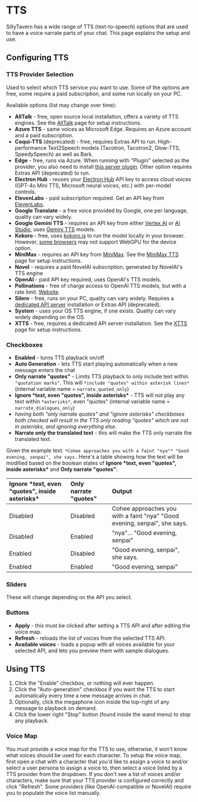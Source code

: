 # TTS

SillyTavern has a wide range of TTS (text-to-speech) options that are used to have a voice narrate parts of your chat. This page explains the setup and use.

## Configuring TTS

### TTS Provider Selection

Used to select which TTS service you want to use. Some of the options are free, some require a paid subscription, and some run locally on your PC.

Available options (list may change over time):

- **AllTalk** - free, open source local installation, offers a variety of TTS engines. See the [AllTalk](./AllTalk.md) page for setup instructions.
- **Azure TTS** - same voices as Microsoft Edge. Requires an Azure account and a paid subscription.
- **Coqui-TTS** (deprecated) - free, requires Extras API to run. High-performance Text2Speech models (Tacotron, Tacotron2, Glow-TTS, SpeedySpeech) as well as Bark.
- **Edge** - free, runs via Azure. When running with "Plugin" selected as the provider, you also need to install [this server plugin](https://github.com/SillyTavern/SillyTavern-EdgeTTS-Plugin). Other option requires Extras API (deprecated) to run.
- **Electron Hub** - reuses your [Electron Hub](https://electronhub.ai/) API key to access cloud voices (GPT-4o Mini TTS, Microsoft neural voices, etc.) with per-model controls.
- **ElevenLabs** - paid subscription required. Get an API key from [ElevenLabs](https://elevenlabs.io/).
- **Google Translate** - a free voice provided by Google, one per language, quality can vary widely.
- **Google Gemini TTS** - requires an API key from either [Vertex AI](/Usage/API_Connections/google.md#google-vertex-ai) or [AI Studio](/Usage/API_Connections/google.md#google-ai-studio), uses [Gemini TTS](https://cloud.google.com/text-to-speech/docs/gemini-tts) models.
- **Kokoro** - free, uses [kokoro.js](https://www.npmjs.com/package/kokoro-js) to run the model locally in your browser. However, [some browsers](https://caniuse.com/webgpu) may not support WebGPU for the device option.
- **MiniMax** - requires an API key from [MiniMax](https://www.minimax.io/). See the [MiniMax TTS](./MiniMaxTTS.md) page for setup instructions.
- **Novel** - requires a paid NovelAI subscription, generated by NovelAI's TTS engine
- **OpenAI** - paid API key required, uses OpenAI's TTS models.
- **Pollinations** - free of charge access to OpenAI TTS models, but with a rate limit. [Website](https://pollinations.ai/).
- **Silero** - free, runs on your PC, quality can vary widely. Requires a [dedicated API server](https://github.com/ouoertheo/silero-api-server) installation or Extras API (deprecated).
- **System** - uses your OS TTS engine, if one exists. Quality can vary widely depending on the OS.
- **XTTS** - free, requires a dedicated API server installation. See the [XTTS](./XTTS.md) page for setup instructions.

### Checkboxes

- **Enabled** - turns TTS playback on/off
- **Auto Generation** - lets TTS start playing automatically when a new message enters the chat
- **Only narrate "quotes"** - Limits TTS playback to only include text within `"quotation marks"`. This will `*include "quotes" within asterisk lines*` (internal variable name = `narrate_quoted_only`)
- **Ignore \*text, even "quotes", inside asterisks\*** - TTS will not play any text within `*asterisks*`, even "quotes" (internal variable name = `narrate_dialogues_only`)
- *having both "only narrate quotes" and "ignore asterisks" checkboxes both checked will result in the TTS only reading "quotes" which are not in asterisks, and ignoring everything else.*
- **Narrate only the translated text** - this will make the TTS only narrate the translated text.

Given the example text: `*Cohee approaches you with a faint "nya"* "Good evening, senpai", she says.`
Here's a table showing how the text will be modified based on the boolean states of **Ignore \*text, even "quotes", inside asterisks\*** and **Only narrate "quotes"**:

| **Ignore \*text, even "quotes", inside asterisks\*** 	 | **Only narrate "quotes"**	 | **Output**                                                                |
|:-------------------------------------------------------|:---------------------------|:--------------------------------------------------------------------------| 
| Disabled                                               | 	Disabled	                 | Cohee approaches you with a faint "nya" "Good evening, senpai", she says. |
| Disabled                                               | Enabled	                   | "nya"... "Good evening, senpai"                                           |
| Enabled	                                               | Disabled	                  | "Good evening, senpai", she says.                                         |
| Enabled	                                               | Enabled	                   | "Good evening, senpai"                                                    |

### Sliders

These will change depending on the API you select.

### Buttons

- **Apply** - this must be clicked after setting a TTS API and after editing the voice map.
- **Refresh** - reloads the list of voices from the selected TTS API.
- **Available voices** - loads a popup with all voices available for your selected API, and lets you preview them with sample dialogues.

## Using TTS

1. Click the "Enable" checkbox, or nothing will ever happen.
2. Click the "Auto-generation" checkbox if you want the TTS to start automatically every time a new message arrives in chat.
3. Optionally, click the megaphone icon inside the top-right of any message to playback on demand.
4. Click the lower right "Stop" button (found inside the wand menu) to stop any playback.

### Voice Map

You must provide a voice map for the TTS to use, otherwise, it won't know what voices should be used for each character. To setup the voice map, first open a chat with a character that you'd like to assign a voice to and/or select a user persona to assign a voice to, then select a voice listed by a TTS provider from the dropdown. If you don't see a list of voices and/or characters, make sure that your TTS provider is configured correctly and click "Refresh". Some providers (like OpenAI-compatible or NovelAI) require you to populate the voice list manually.
